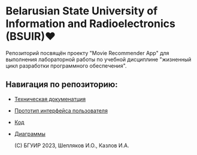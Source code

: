# Belarusian State University of Information and Radioelectronics (BSUIR)❤️

Репозиторий посвящён проекту "Movie Recommender App" для выполнения лабораторной работы по учебной дисциплине "жизненный цикл разработки программного обеспечения".

## Навигация по репозиторию:

- [Техническая докуменатция](Документация/Requirements%20Document.md)
- [Прототип интерфейса пользователя](Документация/Прототип%20интерфейса%20(мокап).pdf)
- [Код](Код/CodeFile)
- [Диаграммы](Диаграммы)

  (С) БГУИР 2023, Шепляков И.О., Казлов И.А.


